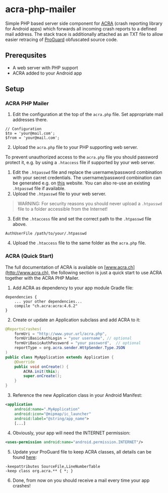 # acra-php-mailer

Simple PHP based server side component for [ACRA](http://www.acra.ch) (crash reporting library for Android apps) which forwards all incoming crash reports to a defined mail address. The stack trace is additionally attached as an TXT file to allow easier retracing of [ProGuard](http://proguard.sourceforge.net/) obfuscated source code.



## Prerequsites

- A web server with PHP support
- ACRA added to your Android app



## Setup

### ACRA PHP Mailer

1. Edit the configuration at the top of the `acra.php` file. Set appropriate mail addresses there.

  ```
  // Configuration
  $to = 'your@mail.com';
  $from = 'your@mail.com';
  ```

2. Upload the `acra.php` file to your PHP supporting web server.

To prevent unauthorized access to the `acra.php` file you should password protect it, e.g. by using a `.htaccess` file if supported by your web server.


1. Edit the `.htpasswd` file and replace the username/password combination with your secret credentials. The username/password combination can be generated e.g. on [this](http://www.htaccesstools.com/htpasswd-generator/) website. You can also re-use an existing `.htpasswd` file if available.
2. Upload the `.htpasswd` file to your web server.

  > WARNING: For security reasons you should never upload a `.htpasswd` file to a folder accessible from the Internet!

3. Edit the `.htaccess` file  and set the correct path to the `.htpasswd` file above.

 ```
 AuthUserFile /path/to/your/.htpasswd
 ```
 
4. Upload the  `.htaccess` file to the same folder as the `acra.php` file.


### ACRA (Quick Start)

The full documentation of ACRA is available on [www.acra.ch](http://www.acra.ch), the following section is just a quick start to use ACRA together with the ACRA PHP Mailer.

1. Add ACRA as dependency to your app module Gradle file:

  ```
  dependencies {
      ... your other dependencies...
      compile "ch.acra:acra:4.6.2"
  }
  ```
2. Create or update an Application subclass and add ACRA to it:

  ```java
  @ReportsCrashes(
      formUri = "http://www.your.url/acra.php",
      formUriBasicAuthLogin = "your username", // optional
      formUriBasicAuthPassword = "your password",  // optional
      reportType = org.acra.sender.HttpSender.Type.JSON
  )
  public class MyApplication extends Application {
      @Override
      public void onCreate() {
          ACRA.init(this);
          super.onCreate();
      }
  }
  ```

3. Reference the new Application class in your Android Manifest:

  ```xml
  <application
      android:name=".MyApplication"
      android:icon="@mipmap/ic_launcher"
      android:label="@string/app_name">
      [...]
  ```

4. Obviously, your app will need the INTERNET permission:

  ```xml
  <uses-permission android:name="android.permission.INTERNET"/>
  ```

5. Update your ProGuard file to keep ACRA classes, all details can be found [here](https://github.com/ACRA/acra/wiki/ProGuard):

  ```
  -keepattributes SourceFile,LineNumberTable
  -keep class org.acra.** { *; }
  ```

6. Done, from now on you should receive a mail every time your app crashes!
